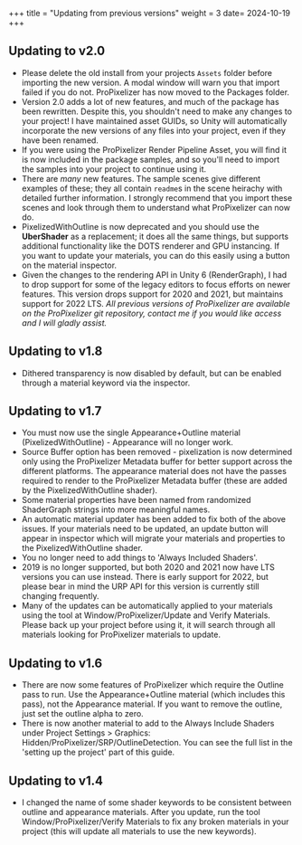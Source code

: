+++
title = "Updating from previous versions"
weight = 3
date= 2024-10-19
+++

## Updating to v2.0

- Please delete the old install from your projects `Assets` folder before importing the new version. A modal window will warn you that import failed if you do not. ProPixelizer has now moved to the Packages folder.
- Version 2.0 adds a lot of new features, and much of the package has been rewritten. Despite this, you shouldn't need to make any changes to your project! I have maintained asset GUIDs, so Unity will automatically incorporate the new versions of any files into your project, even if they have been renamed.
- If you were using the ProPixelizer Render Pipeline Asset, you will find it is now included in the package samples, and so you'll need to import the samples into your project to continue using it.
- There are _many_ new features. The sample scenes give different examples of these; they all contain `readme`s in the scene heirachy with detailed further information. I strongly recommend that you import these scenes and look through them to understand what ProPixelizer can now do.
- PixelizedWithOutline is now deprecated and you should use the **UberShader** as a replacement; it does all the same things, but supports additional functionality like the DOTS renderer and GPU instancing. If you want to update your materials, you can do this easily using a button on the material inspector.
- Given the changes to the rendering API in Unity 6 (RenderGraph), I had to drop support for some of the legacy editors to focus efforts on newer features. This version drops support for 2020 and 2021, but maintains support for 2022 LTS. _All previous versions of ProPixelizer are available on the ProPixelizer git repository, contact me if you would like access and I will gladly assist._

## Updating to v1.8

- Dithered transparency is now disabled by default, but can be enabled through a material keyword via the inspector.

## Updating to v1.7

- You must now use the single Appearance+Outline material (PixelizedWithOutline) - Appearance will no longer work.
- Source Buffer option has been removed - pixelization is now determined only using the ProPixelizer Metadata buffer for better support across the different platforms. The appearance material does not have the passes required to render to the ProPixelizer Metadata buffer (these are added by the PixelizedWithOutline shader).
- Some material properties have been named from randomized ShaderGraph strings into more meaningful names.
- An automatic material updater has been added to fix both of the above issues. If your materials need to be updated, an update button will appear in inspector which will migrate your materials and properties to the PixelizedWithOutline shader.
- You no longer need to add things to 'Always Included Shaders'.
- 2019 is no longer supported, but both 2020 and 2021 now have LTS versions you can use instead. There is early support for 2022, but please bear in mind the URP API for this version is currently still changing frequently.
- Many of the updates can be automatically applied to your materials using the tool at Window/ProPixelizer/Update and Verify Materials. Please back up your project before using it, it will search through all materials looking for ProPixelizer materials to update.

## Updating to v1.6

- There are now some features of ProPixelizer which require the Outline pass to run. Use the Appearance+Outline material (which includes this pass), not the Appearance material. If you want to remove the outline, just set the outline alpha to zero.
- There is now another material to add to the Always Include Shaders under Project Settings > Graphics: Hidden/ProPixelizer/SRP/OutlineDetection. You can see the full list in the 'setting up the project' part of this guide.

## Updating to v1.4

- I changed the name of some shader keywords to be consistent between outline and appearance materials. After you update, run the tool Window/ProPixelizer/Verify Materials to fix any broken materials in your project (this will update all materials to use the new keywords).






